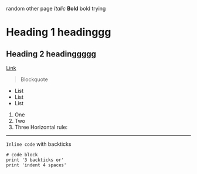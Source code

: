 random other page
*Italic* 
**Bold** bold trying
# Heading 1 headinggg
## Heading 2 headinggggg
[Link](http://a.com)
> Blockquote
* List
* List
* List
1. One
2. Two
3. Three
Horizontal rule:
---
`Inline code` with backticks
```
# code block
print '3 backticks or'
print 'indent 4 spaces'
```
